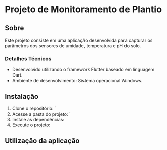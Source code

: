 # Projeto de Monitoramento de Plantio

## Sobre
Este projeto consiste em uma aplicação desenvolvida para capturar os parâmetros dos sensores de umidade, temperatura e pH do solo.

### Detalhes Técnicos
- Desenvolvido utilizando o framework Flutter baseado em linguagem Dart.
- Ambiente de desenvolvimento: Sistema operacional Windows.

## Instalação
1. Clone o repositório: `
2. Acesse a pasta do projeto: `
3. Instale as dependências: 
4. Execute o projeto:

## Utilização da aplicação

